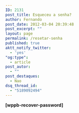 ```yaml
---
ID: 2131
post_title: Esqueceu a senha?
author: Fernando
post_date: 2012-03-04 20:39:48
post_excerpt: ""
layout: page
permalink: /resetar-senha
published: true
aktt_notify_twitter:
  - 'yes'
"og:type":
  - article
post_autor:
  - ""
post_destaques:
  - Nao
dsq_thread_id:
  - "5189092494"
---
```

<strong>[wppb-recover-password]</strong>
